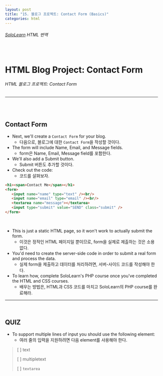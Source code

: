 ```yaml
---
layout: post
title: "15. 블로그 프로젝트: Contact Form (Basics)"
categories: html
---
```


###### [SoloLearn](https://www.sololearn.com/) HTML 번역

<br>

# HTML Blog Project: Contact Form

###### HTML 블로그 프로젝트: Contact Form

------

<br>

<br>

## Contact Form

- Next, we'll create a `Contact Form` for your blog.
  - 다음으로, 블로그에 대한 `Contact Form`을 작성할 것이다.
- The form will include Name, Email, and Message fields.
  - form은 Name, Email, Message field를 포함한다.
- We'll also add a Submit button.
  - Submit 버튼도 추가할 것이다.
- Check out the code:
  - 코드를 살펴보자.

```html
<h1><span>Contact Me</span></h1>
<form>
   <input name="name" type="text" /><br/>
   <input name="email" type="email" /><br/>
   <textarea name="message"></textarea>
   <input type="submit" value="SEND" class="submit" />
</form>
```

<br>

- This is just a static HTML page, so it won't work to actually submit the form.
  - 이것은 정적인 HTML 페이지일 뿐이므로, form을 실제로 제출하는 것은 소용없다.
- You'd need to create the server-side code in order to submit a real form and process the data.
  - 실제 form을 제출하고 데이터를 처리하려면, 서버-사이드 코드를 작성해야 한다.
- To learn how, complete SoloLearn's PHP course once you've completed the HTML and CSS courses.
  - 배우는 방법은, HTML과 CSS 코드를 마치고 SoloLearn의 PHP course를 완료해라.

------

<br>

## QUIZ

- To support multiple lines of input you should use the following element:
  - 여러 줄의 입력을 지원하려면 다음 element를 사용해야 한다.

> [ ] text
>
> [ ] multipletext
>
> [ ] `textarea`

<br>
